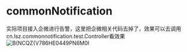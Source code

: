 # commonNotification

实际项目接入企微进行告警，这里把企微相关代码去掉了，效果可以去调用cn.lsz.commonnotification.test.Controller看效果
![B(NCQZ{V786HE0449PN6M0I](https://github.com/996lsz/commonNotification/assets/49548423/2b4b5428-6d54-43de-adf8-52df8ebefa98)
